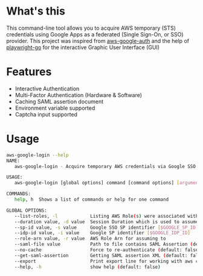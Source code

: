 What's this
===============
This command-line tool allows you to acquire AWS temporary (STS) credentials using Google Apps as a federated (Single Sign-On, or SSO) provider. This project was inspired from [aws-google-auth](https://github.com/cevoaustralia/aws-google-auth)
 and the help of [playwright-go](https://github.com/mxschmitt/playwright-go) for the interactive Graphic User Interface (GUI)

Features
===============
- Interactive Authentication
- Multi-Factor Authentication (Hardware & Software)
- Caching SAML assertion document
- Environment variable supported
- Captcha input supported

Usage
=====
```bash
aws-google-login --help
NAME:
   aws-google-login - Acquire temporary AWS credentials via Google SSO (SAML v2)

USAGE:
   aws-google-login [global options] command [command options] [arguments...]

COMMANDS:
   help, h  Shows a list of commands or help for one command

GLOBAL OPTIONS:
   --list-roles, -l            Listing AWS Role(s) were associated with (authenticated) user (default: false)
   --duration value, -d value  Session Duration which is used to assume to a role (default: 3600)
   --sp-id value, -s value     Google SSO SP identifier [$GOOGLE_SP_ID]
   --idp-id value, -i value    Google SP identifier [$GOOGLE_IDP_ID]
   --role-arn value, -r value  AWS Role Arn for assuming to
   --saml-file value           Path to file contains SAML Assertion (default: "~/.aws_google_login_cache.txt")
   --no-cache                  Force to re-authenticate (default: false)
   --get-saml-assertion        Getting SAML assertion XML (default: false)
   --export                    Print export line for working with aws cli (default: false)
   --help, -h                  show help (default: false)
```
